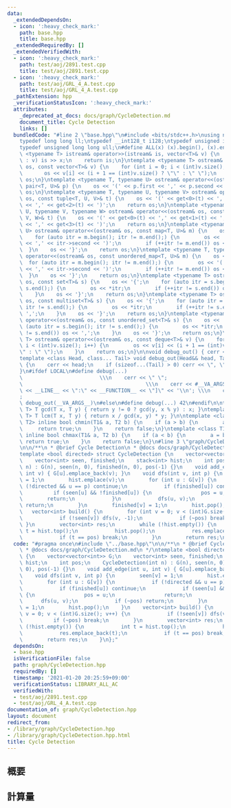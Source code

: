 ```yaml
---
data:
  _extendedDependsOn:
  - icon: ':heavy_check_mark:'
    path: base.hpp
    title: base.hpp
  _extendedRequiredBy: []
  _extendedVerifiedWith:
  - icon: ':heavy_check_mark:'
    path: test/aoj/2891.test.cpp
    title: test/aoj/2891.test.cpp
  - icon: ':heavy_check_mark:'
    path: test/aoj/GRL_4_A.test.cpp
    title: test/aoj/GRL_4_A.test.cpp
  _pathExtension: hpp
  _verificationStatusIcon: ':heavy_check_mark:'
  attributes:
    _deprecated_at_docs: docs/graph/CycleDetection.md
    document_title: Cycle Detection
    links: []
  bundledCode: "#line 2 \"base.hpp\"\n#include <bits/stdc++.h>\nusing namespace std;\n\
    typedef long long ll;\ntypedef __int128_t i128;\ntypedef unsigned int uint;\n\
    typedef unsigned long long ull;\n#define ALL(x) (x).begin(), (x).end()\n\ntemplate\
    \ <typename T> istream& operator>>(istream& is, vector<T>& v) {\n    for (T& x\
    \ : v) is >> x;\n    return is;\n}\ntemplate <typename T> ostream& operator<<(ostream&\
    \ os, const vector<T>& v) {\n    for (int i = 0; i < (int)v.size(); i++) {\n \
    \       os << v[i] << (i + 1 == (int)v.size() ? \"\" : \" \");\n    }\n    return\
    \ os;\n}\ntemplate <typename T, typename U> ostream& operator<<(ostream& os, const\
    \ pair<T, U>& p) {\n    os << '(' << p.first << ',' << p.second << ')';\n    return\
    \ os;\n}\ntemplate <typename T, typename U, typename V> ostream& operator<<(ostream&\
    \ os, const tuple<T, U, V>& t) {\n    os << '(' << get<0>(t) << ',' << get<1>(t)\
    \ << ',' << get<2>(t) << ')';\n    return os;\n}\ntemplate <typename T, typename\
    \ U, typename V, typename W> ostream& operator<<(ostream& os, const tuple<T, U,\
    \ V, W>& t) {\n    os << '(' << get<0>(t) << ',' << get<1>(t) << ',' << get<2>(t)\
    \ << ',' << get<3>(t) << ')';\n    return os;\n}\ntemplate <typename T, typename\
    \ U> ostream& operator<<(ostream& os, const map<T, U>& m) {\n    os << '{';\n\
    \    for (auto itr = m.begin(); itr != m.end();) {\n        os << '(' << itr->first\
    \ << ',' << itr->second << ')';\n        if (++itr != m.end()) os << ',';\n  \
    \  }\n    os << '}';\n    return os;\n}\ntemplate <typename T, typename U> ostream&\
    \ operator<<(ostream& os, const unordered_map<T, U>& m) {\n    os << '{';\n  \
    \  for (auto itr = m.begin(); itr != m.end();) {\n        os << '(' << itr->first\
    \ << ',' << itr->second << ')';\n        if (++itr != m.end()) os << ',';\n  \
    \  }\n    os << '}';\n    return os;\n}\ntemplate <typename T> ostream& operator<<(ostream&\
    \ os, const set<T>& s) {\n    os << '{';\n    for (auto itr = s.begin(); itr !=\
    \ s.end();) {\n        os << *itr;\n        if (++itr != s.end()) os << ',';\n\
    \    }\n    os << '}';\n    return os;\n}\ntemplate <typename T> ostream& operator<<(ostream&\
    \ os, const multiset<T>& s) {\n    os << '{';\n    for (auto itr = s.begin();\
    \ itr != s.end();) {\n        os << *itr;\n        if (++itr != s.end()) os <<\
    \ ',';\n    }\n    os << '}';\n    return os;\n}\ntemplate <typename T> ostream&\
    \ operator<<(ostream& os, const unordered_set<T>& s) {\n    os << '{';\n    for\
    \ (auto itr = s.begin(); itr != s.end();) {\n        os << *itr;\n        if (++itr\
    \ != s.end()) os << ',';\n    }\n    os << '}';\n    return os;\n}\ntemplate <typename\
    \ T> ostream& operator<<(ostream& os, const deque<T>& v) {\n    for (int i = 0;\
    \ i < (int)v.size(); i++) {\n        os << v[i] << (i + 1 == (int)v.size() ? \"\
    \" : \" \");\n    }\n    return os;\n}\n\nvoid debug_out() { cerr << '\\n'; }\n\
    template <class Head, class... Tail> void debug_out(Head&& head, Tail&&... tail)\
    \ {\n    cerr << head;\n    if (sizeof...(Tail) > 0) cerr << \", \";\n    debug_out(move(tail)...);\n\
    }\n#ifdef LOCAL\n#define debug(...)                                          \
    \                         \\\n    cerr << \" \";                             \
    \                                        \\\n    cerr << #__VA_ARGS__ << \" :[\"\
    \ << __LINE__ << \":\" << __FUNCTION__ << \"]\" << '\\n'; \\\n    cerr << \" \"\
    ;                                                                     \\\n   \
    \ debug_out(__VA_ARGS__)\n#else\n#define debug(...) 42\n#endif\n\ntemplate <typename\
    \ T> T gcd(T x, T y) { return y != 0 ? gcd(y, x % y) : x; }\ntemplate <typename\
    \ T> T lcm(T x, T y) { return x / gcd(x, y) * y; }\n\ntemplate <class T1, class\
    \ T2> inline bool chmin(T1& a, T2 b) {\n    if (a > b) {\n        a = b;\n   \
    \     return true;\n    }\n    return false;\n}\ntemplate <class T1, class T2>\
    \ inline bool chmax(T1& a, T2 b) {\n    if (a < b) {\n        a = b;\n       \
    \ return true;\n    }\n    return false;\n}\n#line 3 \"graph/CycleDetection.hpp\"\
    \n\n/**\n * @brief Cycle Detection\n * @docs docs/graph/CycleDetection.md\n */\n\
    template <bool directed> struct CycleDetection {\n    vector<vector<int>> G;\n\
    \    vector<int> seen, finished;\n    stack<int> hist;\n    int pos;\n    CycleDetection(int\
    \ n) : G(n), seen(n, 0), finished(n, 0), pos(-1) {}\n    void add_edge(int u,\
    \ int v) { G[u].emplace_back(v); }\n    void dfs(int v, int p) {\n        seen[v]\
    \ = 1;\n        hist.emplace(v);\n        for (int u : G[v]) {\n            if\
    \ (!directed && u == p) continue;\n            if (finished[u]) continue;\n  \
    \          if (seen[u] && !finished[u]) {\n                pos = u;\n        \
    \        return;\n            }\n            dfs(u, v);\n            if (~pos)\
    \ return;\n        }\n        finished[v] = 1;\n        hist.pop();\n    }\n \
    \   vector<int> build() {\n        for (int v = 0; v < (int)G.size(); v++) {\n\
    \            if (!seen[v]) dfs(v, -1);\n            if (~pos) break;\n       \
    \ }\n        vector<int> res;\n        while (!hist.empty()) {\n            int\
    \ t = hist.top();\n            hist.pop();\n            res.emplace_back(t);\n\
    \            if (t == pos) break;\n        }\n        return res;\n    }\n};\n"
  code: "#pragma once\n#include \"../base.hpp\"\n\n/**\n * @brief Cycle Detection\n\
    \ * @docs docs/graph/CycleDetection.md\n */\ntemplate <bool directed> struct CycleDetection\
    \ {\n    vector<vector<int>> G;\n    vector<int> seen, finished;\n    stack<int>\
    \ hist;\n    int pos;\n    CycleDetection(int n) : G(n), seen(n, 0), finished(n,\
    \ 0), pos(-1) {}\n    void add_edge(int u, int v) { G[u].emplace_back(v); }\n\
    \    void dfs(int v, int p) {\n        seen[v] = 1;\n        hist.emplace(v);\n\
    \        for (int u : G[v]) {\n            if (!directed && u == p) continue;\n\
    \            if (finished[u]) continue;\n            if (seen[u] && !finished[u])\
    \ {\n                pos = u;\n                return;\n            }\n      \
    \      dfs(u, v);\n            if (~pos) return;\n        }\n        finished[v]\
    \ = 1;\n        hist.pop();\n    }\n    vector<int> build() {\n        for (int\
    \ v = 0; v < (int)G.size(); v++) {\n            if (!seen[v]) dfs(v, -1);\n  \
    \          if (~pos) break;\n        }\n        vector<int> res;\n        while\
    \ (!hist.empty()) {\n            int t = hist.top();\n            hist.pop();\n\
    \            res.emplace_back(t);\n            if (t == pos) break;\n        }\n\
    \        return res;\n    }\n};"
  dependsOn:
  - base.hpp
  isVerificationFile: false
  path: graph/CycleDetection.hpp
  requiredBy: []
  timestamp: '2021-01-20 20:25:59+09:00'
  verificationStatus: LIBRARY_ALL_AC
  verifiedWith:
  - test/aoj/2891.test.cpp
  - test/aoj/GRL_4_A.test.cpp
documentation_of: graph/CycleDetection.hpp
layout: document
redirect_from:
- /library/graph/CycleDetection.hpp
- /library/graph/CycleDetection.hpp.html
title: Cycle Detection
---
```

## 概要

## 計算量